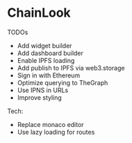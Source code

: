 # ChainLook


TODOs

- Add widget builder
- Add dashboard builder
- Enable IPFS loading
- Add publish to IPFS via web3.storage
- Sign in with Ethereum
- Optimize querying to TheGraph
- Use IPNS in URLs
- Improve styling


Tech:
- Replace monaco editor
- Use lazy loading for routes
